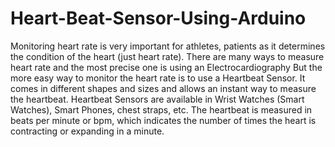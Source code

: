 # Heart-Beat-Sensor-Using-Arduino
Monitoring heart rate is very important for athletes, patients as it determines the condition of the heart (just heart rate). There are many ways to measure heart rate and the most precise one is using an Electrocardiography But the more easy way to monitor the heart rate is to use a Heartbeat Sensor. It comes in different shapes and sizes and allows an instant way to measure the heartbeat. Heartbeat Sensors are available in Wrist Watches (Smart Watches), Smart Phones, chest straps, etc. The heartbeat is measured in beats per minute or bpm, which indicates the number of times the heart is contracting or expanding in a minute. 
